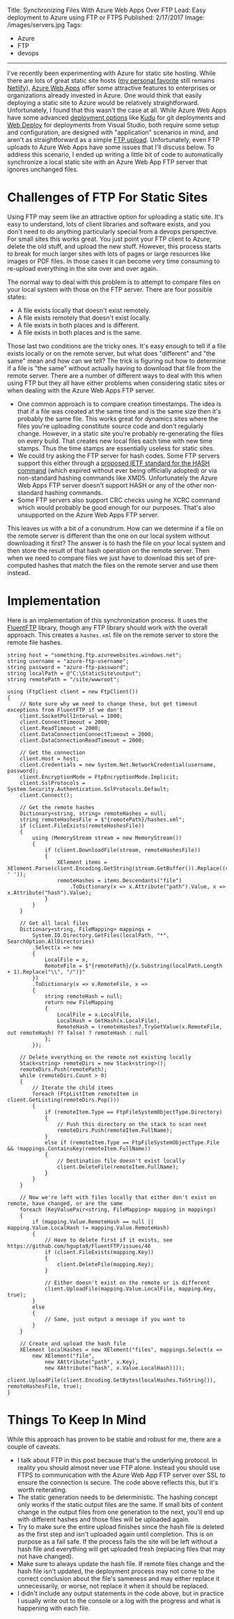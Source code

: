 Title: Synchronizing Files With Azure Web Apps Over FTP
Lead: Easy deployment to Azure using FTP or FTPS
Published: 2/17/2017
Image: /images/servers.jpg
Tags:
  - Azure
  - FTP
  - devops
---
I've recently been experimenting with Azure for static site hosting. While there are lots of great static site hosts ([my personal favorite](/posts/moving-to-netlify) still remains [Netlify](https://www.netlify.com)), [Azure Web Apps](https://azure.microsoft.com/en-us/services/app-service/web/) offer some attractive features to enterprises or organizations already invested in Azure. One would think that easily deploying a static site to Azure would be relatively straightforward. Unfortunately, I found that this wasn't the case at all. While Azure Web Apps have some advanced [deployment options](https://docs.microsoft.com/en-us/azure/app-service-web/web-sites-deploy) like [Kudu](https://github.com/projectkudu/kudu/wiki/Deployment) for git deployments and [Web Deploy](http://www.iis.net/learn/publish/using-web-deploy/introduction-to-web-deploy) for deployments from Visual Studio, both require some setup and configuration, are designed with "application" scenarios in mind, and aren't as straightforward as a simple [FTP upload](https://en.wikipedia.org/wiki/File_Transfer_Protocol). Unfortunately, even FTP uploads to Azure Web Apps have some issues that I'll discuss below. To address this scenario, I ended up writing a little bit of code to automatically synchronize a local static site with an Azure Web App FTP server that ignores unchanged files.

# Challenges of FTP For Static Sites

Using FTP may seem like an attractive option for uploading a static site. It's easy to understand, lots of client libraries and software exists, and you don't need to do anything particularly special from a devops perspective. For small sites this works great. You just point your FTP client to Azure, delete the old stuff, and upload the new stuff. However, this process starts to break for much larger sites with lots of pages or large resources like images or PDF files. In those cases it can become very time consuming to re-upload everything in the site over and over again.

The normal way to deal with this problem is to attempt to compare files on your local system with those on the FTP server. There are four possible states:
- A file exists locally that doesn't exist remotely.
- A file exists remotely that doesn't exist locally.
- A file exists in both places and is different.
- A file exists in both places and is the same.

Those last two conditions are the tricky ones. It's easy enough to tell if a file exists locally or on the remote server, but what does "different" and "the same" mean and how can we tell? The trick is figuring out how to determine if a file is "the same" without actually having to download that file from the remote server. There are a number of different ways to deal with this when using FTP but they all have either problems when considering static sites or when dealing with the Azure Web Apps FTP server.

- One common approach is to compare creation timestamps. The idea is that if a file was created at the same time and is the same size then it's probably the same file. This works great for dynamics sites where the files you're uploading constitute source code and don't regularly change. However, in a static site you're probably re-generating the files on every build. That creates new local files each time with new time stamps. Thus the time stamps are essentially useless for static sites.
- We could try asking the FTP server for hash codes. Some FTP servers support this either through a [proposed IETF standard for the HASH command](https://tools.ietf.org/html/draft-ietf-ftpext2-hash-03) (which expired without ever being officially adopted) or via non-standard hashing commands like XMD5. Unfortunately the Azure Web Apps FTP server doesn't support HASH or any of the other non-standard hashing commands.
- Some FTP servers also support CRC checks using he XCRC command which would probably be good enough for our purposes. That's also unsupported on the Azure Web Apps FTP server.

This leaves us with a bit of a conundrum. How can we determine if a file on the remote server is different than the one on our local system without downloading it first? The answer is to hash the file on your local system and then store the result of that hash operation on the remote server. Then when we need to compare files we just have to download this set of pre-computed hashes that match the files on the remote server and use them instead.

# Implementation

Here is an implementation of this synchronization process. It uses the [FluentFTP](https://github.com/hgupta9/FluentFTP) library, though any FTP library should work with the overall approach. This creates a `hashes.xml` file on the remote server to store the remote file hashes.

```
string host = "something.ftp.azurewebsites.windows.net";
string username = "azure-ftp-username";
string password = "azure-ftp-password";
string localPath = @"C:\StaticSite\output";
string remotePath = "/site/wwwroot";

using (FtpClient client = new FtpClient())
{            
    // Note sure why we need to change these, but get timeout exceptions from FluentFTP if we don't
    client.SocketPollInterval = 1000;
    client.ConnectTimeout = 2000;
    client.ReadTimeout = 2000;
    client.DataConnectionConnectTimeout = 2000;
    client.DataConnectionReadTimeout = 2000;

    // Get the connection
    client.Host = host;
    client.Credentials = new System.Net.NetworkCredential(username, password);
    client.EncryptionMode = FtpEncryptionMode.Implicit;
    client.SslProtocols = System.Security.Authentication.SslProtocols.Default;
    client.Connect();

    // Get the remote hashes
    Dictionary<string, string> remoteHashes = null;
    string remoteHashesFile = $"{remotePath}/hashes.xml";
    if (client.FileExists(remoteHashesFile))
    {
        using (MemoryStream stream = new MemoryStream())
        {
            if (client.DownloadFile(stream, remoteHashesFile))
            {
                XElement items = XElement.Parse(client.Encoding.GetString(stream.GetBuffer()).Replace((char)0x00, ' '));
                remoteHashes = items.Descendants("file")
                    .ToDictionary(x => x.Attribute("path").Value, x => x.Attribute("hash").Value);
            }
        }
    }
    
    // Get all local files
    Dictionary<string, FileMapping> mappings =
        System.IO.Directory.GetFiles(localPath, "*", SearchOption.AllDirectories)
        .Select(x => new
        {
            LocalFile = x,
            RemoteFile = $"{remotePath}/{x.Substring(localPath.Length + 1).Replace("\\", "/")}"
        })
        .ToDictionary(x => x.RemoteFile, x =>
        {
            string remoteHash = null;
            return new FileMapping
            {
                LocalFile = x.LocalFile,
                LocalHash = GetHash(x.LocalFile),
                RemoteHash = (remoteHashes?.TryGetValue(x.RemoteFile, out remoteHash) ?? false) ? remoteHash : null
            };
        });    
    
    // Delete everything on the remote not existing locally
    Stack<string> remoteDirs = new Stack<string>();
    remoteDirs.Push(remotePath);
    while (remoteDirs.Count > 0)
    {            
        // Iterate the child items
        foreach (FtpListItem remoteItem in client.GetListing(remoteDirs.Pop()))
        {                
            if (remoteItem.Type == FtpFileSystemObjectType.Directory)
            {
                // Push this directory on the stack to scan next
                remoteDirs.Push(remoteItem.FullName);
            }
            else if (remoteItem.Type == FtpFileSystemObjectType.File && !mappings.ContainsKey(remoteItem.FullName))
            {
                // Destination file doesn't exist locally
                client.DeleteFile(remoteItem.FullName);
            }
        }
    }
    
    // Now we're left with files locally that either don't exist on remote, have changed, or are the same
    foreach (KeyValuePair<string, FileMapping> mapping in mappings)
    {
        if (mapping.Value.RemoteHash == null || mapping.Value.LocalHash != mapping.Value.RemoteHash)
        {
            // Have to delete first if it exists, see https://github.com/hgupta9/FluentFTP/issues/46
            if (client.FileExists(mapping.Key))
            {
                client.DeleteFile(mapping.Key);
            }
            
            // Either doesn't exist on the remote or is different
            client.UploadFile(mapping.Value.LocalFile, mapping.Key, true);
        }
        else
        {
            // Same, just output a message if you want to
        }
    }

    // Create and upload the hash file
    XElement localHashes = new XElement("files", mappings.Select(x => 
        new XElement("file",
            new XAttribute("path", x.Key),
            new XAttribute("hash", x.Value.LocalHash))));
    client.UploadFile(client.Encoding.GetBytes(localHashes.ToString()), remoteHashesFile, true);
}
```

# Things To Keep In Mind

While this approach has proven to be stable and robust for me, there are a couple of caveats.

- I talk about FTP in this post because that's the underlying protocol. In reality you should almost never use FTP alone. Instead you should use FTPS to communication with the Azure Web App FTP server over SSL to ensure the connection is secure. The code above reflects this, but it's worth reiterating.
- The static generation needs to be deterministic. The hashing concept only works if the static output files are the same. If small bits of content change in the output files from one generation to the next, you'll end up with different hashes and those files will be uploaded again.
- Try to make sure the entire upload finishes since the hash file is deleted as the first step and isn't uploaded again until completion. This is on purpose as a fail safe. If the process fails the site will be left without a hash file and everything will get uploaded fresh (replacing files that may not have changed).
- Make sure to always update the hash file. If remote files change and the hash file isn't updated, the deployment process may not come to the correct conclusion about the file's sameness and may either replace it unnecessarily, or worse, not replace it when it should be replaced.
- I didn't include any output statements in the code above, but in practice I usually write out to the console or a log with the progress and what is happening with each file.